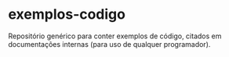 # exemplos-codigo
Repositório genérico para conter exemplos de código, citados em documentações internas (para uso de qualquer programador).
